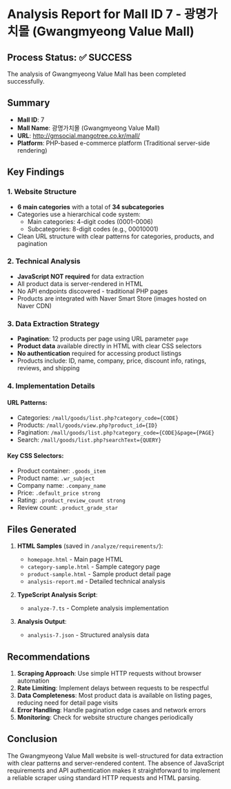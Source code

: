 # Analysis Report for Mall ID 7 - 광명가치몰 (Gwangmyeong Value Mall)

## Process Status: ✅ SUCCESS

The analysis of Gwangmyeong Value Mall has been completed successfully.

## Summary

- **Mall ID**: 7
- **Mall Name**: 광명가치몰 (Gwangmyeong Value Mall)
- **URL**: http://gmsocial.mangotree.co.kr/mall/
- **Platform**: PHP-based e-commerce platform (Traditional server-side rendering)

## Key Findings

### 1. Website Structure
- **6 main categories** with a total of **34 subcategories**
- Categories use a hierarchical code system:
  - Main categories: 4-digit codes (0001-0006)
  - Subcategories: 8-digit codes (e.g., 00010001)
- Clean URL structure with clear patterns for categories, products, and pagination

### 2. Technical Analysis
- **JavaScript NOT required** for data extraction
- All product data is server-rendered in HTML
- No API endpoints discovered - traditional PHP pages
- Products are integrated with Naver Smart Store (images hosted on Naver CDN)

### 3. Data Extraction Strategy
- **Pagination**: 12 products per page using URL parameter `page`
- **Product data** available directly in HTML with clear CSS selectors
- **No authentication** required for accessing product listings
- Products include: ID, name, company, price, discount info, ratings, reviews, and shipping

### 4. Implementation Details

#### URL Patterns:
- Categories: `/mall/goods/list.php?category_code={CODE}`
- Products: `/mall/goods/view.php?product_id={ID}`
- Pagination: `/mall/goods/list.php?category_code={CODE}&page={PAGE}`
- Search: `/mall/goods/list.php?searchText={QUERY}`

#### Key CSS Selectors:
- Product container: `.goods_item`
- Product name: `.wr_subject`
- Company name: `.company_name`
- Price: `.default_price strong`
- Rating: `.product_review_count strong`
- Review count: `.product_grade_star`

## Files Generated

1. **HTML Samples** (saved in `/analyze/requirements/`):
   - `homepage.html` - Main page HTML
   - `category-sample.html` - Sample category page
   - `product-sample.html` - Sample product detail page
   - `analysis-report.md` - Detailed technical analysis

2. **TypeScript Analysis Script**:
   - `analyze-7.ts` - Complete analysis implementation

3. **Analysis Output**:
   - `analysis-7.json` - Structured analysis data

## Recommendations

1. **Scraping Approach**: Use simple HTTP requests without browser automation
2. **Rate Limiting**: Implement delays between requests to be respectful
3. **Data Completeness**: Most product data is available on listing pages, reducing need for detail page visits
4. **Error Handling**: Handle pagination edge cases and network errors
5. **Monitoring**: Check for website structure changes periodically

## Conclusion

The Gwangmyeong Value Mall website is well-structured for data extraction with clear patterns and server-rendered content. The absence of JavaScript requirements and API authentication makes it straightforward to implement a reliable scraper using standard HTTP requests and HTML parsing.